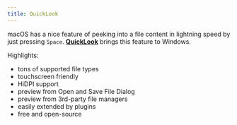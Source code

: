```yaml
---
title: QuickLook
---
```


macOS has a nice feature of peeking into a file content in lightning speed by just pressing `Space`. [**QuickLook**](https://github.com/QL-Win/QuickLook) brings this feature to Windows.

Highlights:

- tons of supported file types
- touchscreen friendly
- HiDPI support
- preview from Open and Save File Dialog
- preview from 3rd-party file managers
- easily extended by plugins
- free and open-source
